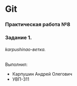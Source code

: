 # Git
### Практическая работа №8
### Задание 1.
###### karpushinao-ветка. 

Выполнил:
* Карпушин Андрей Олегович
* УВП-311
